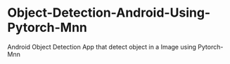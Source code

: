 # Object-Detection-Android-Using-Pytorch-Mnn
Android Object Detection App that detect object in a Image using Pytorch-Mnn
